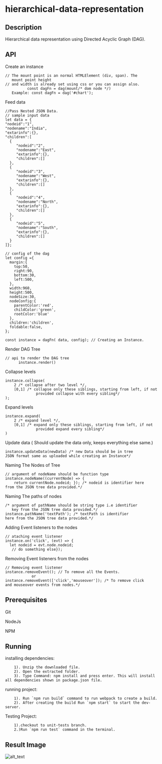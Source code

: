# hierarchical-data-representation

## Description
Hierarchical data representation using Directed Acyclic Graph (DAG). 

## API

Create an instance

    // The mount point is an normal HTMLElement (div, span). The 
       mount point height
    // and width is already set using css or you can assign also.
              const dagFn = dag(mount/* dom node */)
       Example: const dagFn = dag('#chart'); 
                                            

Feed data

    //Pass Nested JSON Data.
    // sample input data
    let data = {  
    "nodeid":"1",
    "nodename":"India",
    "extarinfo":{},
    "children":[  
      {  
         "nodeid":"2",
         "nodename":"East",
         "extarinfo":{},
         "children":[]
      },
      {  
         "nodeid":"3",
         "nodename":"West",
         "extarinfo":{},
         "children":[]
      },
      {  
         "nodeid":"4",
         "nodename":"North",
         "extarinfo":{},
         "children":[]
      },
      {  
         "nodeid":"5",
         "nodename":"South",
         "extarinfo":{},
         "children":[]
      }
    ]};

    // config of the dag
    let config ={  
      margin:{  
        top:50,
        right:90,
        bottom:30,
        left:500,
      },
      width:960,
      height:500,
      nodeSize:30,
      nodeConfig:{  
        parentColor:'red',
        childColor:'green',
        rootColor:'blue'
      },
      children:'children',
      foldable:false,
    };

    const instance = dagFn( data, config); // Creating an Instance.


Render DAG Tree

    // api to render the DAG tree
          instance.render()

Collapse levels

    instance.collapse(
    	2 /* collapse after two level */, 
    	[0,1] /* collapse only these siblings, starting from left, if not 
                  provided collapse with every sibling*/
    );

Expand levels

    instance.expand(
    	2 /* expand level */, 
    	[0,1] /* expand only these siblings, starting from left, if not 
                  provided expand every sibling*/
    )

Update data ( Should update the data only, keeps everything else same.)

    instance.updateData(newData) /* new Data should be in tree 
    JSON format same as uploaded while creating an Instance*/

Naming The Nodes of Tree

    // argument of nodeName should be function type
    instance.nodeName((currentNode) => { 
        return currentNode.nodeid; }); /* nodeid is identifier here 
    from the JSON tree data provided.*/

Naming The paths of nodes

    /* argument of pathName should be string type i.e identifier 
       key from the JSON tree data provided.*/
    instance.pathName('textPath'); /* textPath is identifier 
    here from the JSON tree data provided.*/

Adding Event listeners to the nodes

    // ataching event listener
    instance.on('click', (evt) => {    
      let nodeid = evt.node.nodeid;   
       // do something else});

Removing Event listeners from the nodes

    // Removing event listener
    instance.removeEvent(); // To remove all the Events.
                or
    instance.removeEvent(['click','mouseover']); /* To remove click 
    and mouseover events from nodes.*/

## Prerequisites

Git

NodeJs

NPM

## Running

  installing dependencies:
```
    1). Unzip the downloaded file.
    2). Open the extracted folder. 
    3). Type Command: npm install and press enter. This will install all dependencies shown in package.json file.
```
  running project:
```
    1). Run `npm run build` command to run webpack to create a build.
    2). After creating the build Run `npm start` to start the dev-server.
```
  Testing Project:
```
    1).checkout to unit-tests branch.
    2.)Run `npm run test` command in the terminal.
```
## Result Image
![alt_text](https://i.imgur.com/2vvFuhQ.png)

